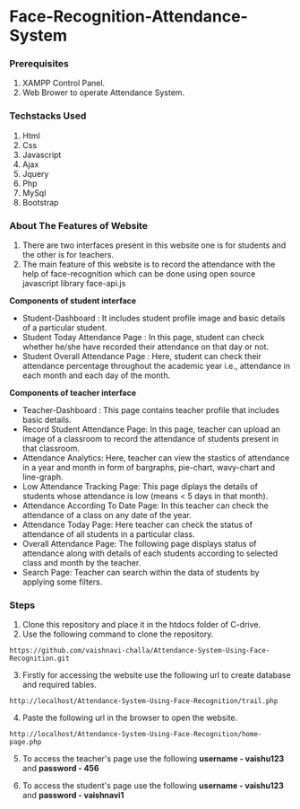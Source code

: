# Face-Recognition-Attendance-System

### Prerequisites

1. XAMPP Control Panel.
2. Web Brower to operate Attendance System.

### Techstacks Used
1. Html
2. Css
3. Javascript
4. Ajax
5. Jquery
6. Php
7. MySql
8. Bootstrap

### About The Features of Website
1. There are two interfaces present in this website one is for students and the other is for teachers.
2. The main feature of this website is to record the attendance with the help of face-recognition which can be done using open source javascript library face-api.js<br>

**Components of student interface**
* Student-Dashboard : It includes student profile image and basic details of a particular student.
* Student Today Attendance Page : In this page, student can check whether he/she have recorded their attendance on that day or not.
* Student Overall Attendance Page : Here, student can check their attendance percentage throughout the academic year i.e., attendance in each month and each day of the month.<br>

**Components of teacher interface**
* Teacher-Dashboard : This page contains teacher profile that includes basic details.
* Record Student Attendance Page: In this page, teacher can upload an image of a classroom to record the attendance of students present in that classroom.
* Attendance Analytics: Here, teacher can view the stastics of attendance in a year and month in form of bargraphs, pie-chart, wavy-chart and line-graph.
* Low Attendance Tracking Page: This page diplays the details of students whose attendance is low (means < 5 days in that month).
* Attendance According To Date Page: In this teacher can check the attendance of a class on any date of the year.
* Attendance Today Page: Here teacher can check the status of attendance of all students in a particular class.
* Overall Attendance Page: The following page displays status of attendance along with details of each students according to selected class and month by the teacher.
* Search Page: Teacher can search within the data of students by applying some filters.
### Steps

1. Clone this repository and place it in the htdocs folder of C-drive.
2. Use the following command to clone the repository.
```
https://github.com/vaishnavi-challa/Attendance-System-Using-Face-Recognition.git
```
3. Firstly for accessing the website use the following url to create database and required tables.
```
http://localhost/Attendance-System-Using-Face-Recognition/trail.php
```
4. Paste the following url in the browser to open the website.
```
http://localhost/Attendance-System-Using-Face-Recognition/home-page.php
```

5. To access the teacher's page use the following **username - vaishu123** and **password - 456**

6. To access the student's page use the following **username - vaishu123** and **password - vaishnavi1**
